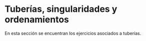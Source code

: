 # Tuberías, singularidades y ordenamientos
En esta sección se encuentran los ejercicios asociados a tuberías.
